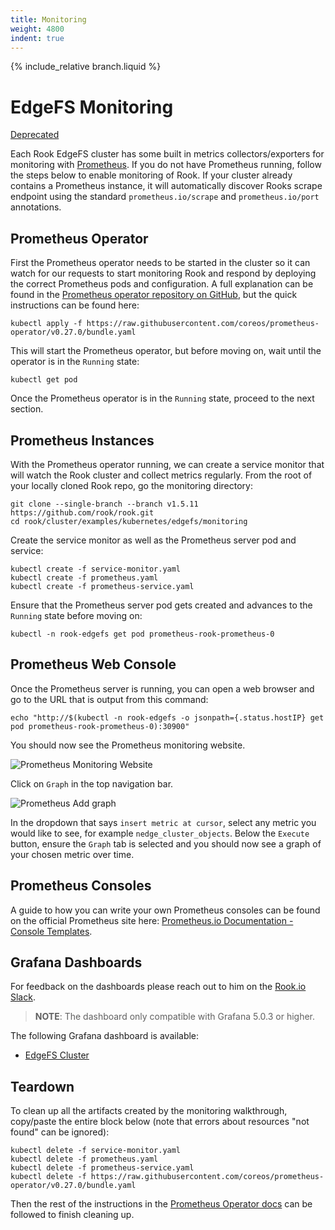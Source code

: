 ```yaml
---
title: Monitoring
weight: 4800
indent: true
---
```


{% include_relative branch.liquid %}

# EdgeFS Monitoring

[Deprecated](https://github.com/rook/rook/issues/5823#issuecomment-703834989)

Each Rook EdgeFS cluster has some built in metrics collectors/exporters for monitoring with [Prometheus](https://prometheus.io/).
If you do not have Prometheus running, follow the steps below to enable monitoring of Rook. If your cluster already
contains a Prometheus instance, it will automatically discover Rooks scrape endpoint using the standard
`prometheus.io/scrape` and `prometheus.io/port` annotations.

## Prometheus Operator

First the Prometheus operator needs to be started in the cluster so it can watch for our requests to start monitoring Rook and respond by deploying the correct Prometheus pods and configuration.
A full explanation can be found in the [Prometheus operator repository on GitHub](https://github.com/coreos/prometheus-operator), but the quick instructions can be found here:

```console
kubectl apply -f https://raw.githubusercontent.com/coreos/prometheus-operator/v0.27.0/bundle.yaml
```

This will start the Prometheus operator, but before moving on, wait until the operator is in the `Running` state:

```console
kubectl get pod
```

Once the Prometheus operator is in the `Running` state, proceed to the next section.

## Prometheus Instances

With the Prometheus operator running, we can create a service monitor that will watch the Rook cluster and collect metrics regularly.
From the root of your locally cloned Rook repo, go the monitoring directory:

```console
git clone --single-branch --branch v1.5.11 https://github.com/rook/rook.git
cd rook/cluster/examples/kubernetes/edgefs/monitoring
```

Create the service monitor as well as the Prometheus server pod and service:

```console
kubectl create -f service-monitor.yaml
kubectl create -f prometheus.yaml
kubectl create -f prometheus-service.yaml
```

Ensure that the Prometheus server pod gets created and advances to the `Running` state before moving on:

```console
kubectl -n rook-edgefs get pod prometheus-rook-prometheus-0
```

## Prometheus Web Console

Once the Prometheus server is running, you can open a web browser and go to the URL that is output from this command:

```console
echo "http://$(kubectl -n rook-edgefs -o jsonpath={.status.hostIP} get pod prometheus-rook-prometheus-0):30900"
```

You should now see the Prometheus monitoring website.

![Prometheus Monitoring Website](media/prometheus-monitor.png)

Click on `Graph` in the top navigation bar.

![Prometheus Add graph](media/prometheus-graph.png)

In the dropdown that says `insert metric at cursor`, select any metric you would like to see, for example `nedge_cluster_objects`.
Below the `Execute` button, ensure the `Graph` tab is selected and you should now see a graph of your chosen metric over time.

## Prometheus Consoles

A guide to how you can write your own Prometheus consoles can be found on the official Prometheus site here: [Prometheus.io Documentation - Console Templates](https://prometheus.io/docs/visualization/consoles/).

## Grafana Dashboards

For feedback on the dashboards please reach out to him on the [Rook.io Slack](https://slack.rook.io).

> **NOTE**: The dashboard only compatible with Grafana 5.0.3 or higher.

The following Grafana dashboard is available:

* [EdgeFS Cluster](https://grafana.com/dashboards/9683)

## Teardown

To clean up all the artifacts created by the monitoring walkthrough, copy/paste the entire block below (note that errors about resources "not found" can be ignored):

```console
kubectl delete -f service-monitor.yaml
kubectl delete -f prometheus.yaml
kubectl delete -f prometheus-service.yaml
kubectl delete -f https://raw.githubusercontent.com/coreos/prometheus-operator/v0.27.0/bundle.yaml
```

Then the rest of the instructions in the [Prometheus Operator docs](https://github.com/coreos/prometheus-operator#removal) can be followed to finish cleaning up.
